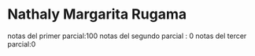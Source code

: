 # Nathaly Margarita Rugama

notas del primer parcial:100 
notas del segundo parcial : 0
notas del tercer parcial:0